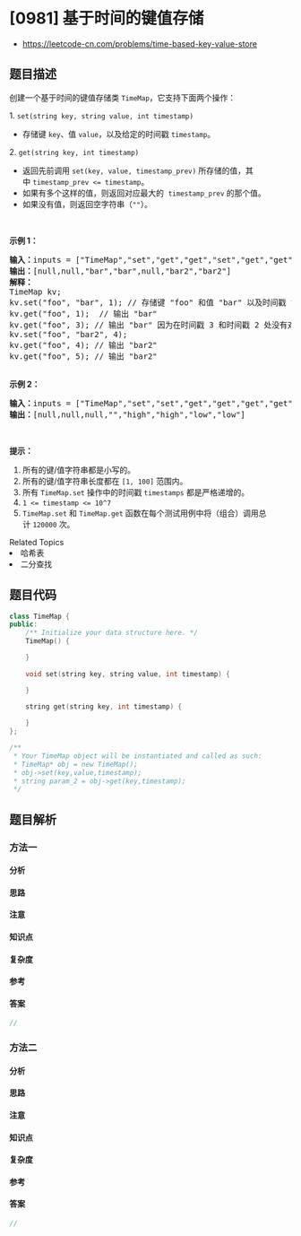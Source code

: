 

# [0981] 基于时间的键值存储
* https://leetcode-cn.com/problems/time-based-key-value-store


## 题目描述

<p>创建一个基于时间的键值存储类&nbsp;<code>TimeMap</code>，它支持下面两个操作：</p>

<p>1. <code>set(string key, string value, int timestamp)</code></p>

<ul>
	<li>存储键&nbsp;<code>key</code>、值&nbsp;<code>value</code>，以及给定的时间戳&nbsp;<code>timestamp</code>。</li>
</ul>

<p>2. <code>get(string key, int timestamp)</code></p>

<ul>
	<li>返回先前调用&nbsp;<code>set(key, value, timestamp_prev)</code>&nbsp;所存储的值，其中&nbsp;<code>timestamp_prev &lt;= timestamp</code>。</li>
	<li>如果有多个这样的值，则返回对应最大的&nbsp;&nbsp;<code>timestamp_prev</code>&nbsp;的那个值。</li>
	<li>如果没有值，则返回空字符串（<code>&quot;&quot;</code>）。</li>
</ul>

<p>&nbsp;</p>

<p><strong>示例 1：</strong></p>

<pre><strong>输入：</strong>inputs = [&quot;TimeMap&quot;,&quot;set&quot;,&quot;get&quot;,&quot;get&quot;,&quot;set&quot;,&quot;get&quot;,&quot;get&quot;], inputs = [[],[&quot;foo&quot;,&quot;bar&quot;,1],[&quot;foo&quot;,1],[&quot;foo&quot;,3],[&quot;foo&quot;,&quot;bar2&quot;,4],[&quot;foo&quot;,4],[&quot;foo&quot;,5]]
<strong>输出：</strong>[null,null,&quot;bar&quot;,&quot;bar&quot;,null,&quot;bar2&quot;,&quot;bar2&quot;]
<strong>解释：</strong>&nbsp; 
TimeMap kv; &nbsp; 
kv.set(&quot;foo&quot;, &quot;bar&quot;, 1); // 存储键 &quot;foo&quot; 和值 &quot;bar&quot; 以及时间戳 timestamp = 1 &nbsp; 
kv.get(&quot;foo&quot;, 1);  // 输出 &quot;bar&quot; &nbsp; 
kv.get(&quot;foo&quot;, 3); // 输出 &quot;bar&quot; 因为在时间戳 3 和时间戳 2 处没有对应 &quot;foo&quot; 的值，所以唯一的值位于时间戳 1 处（即 &quot;bar&quot;） &nbsp; 
kv.set(&quot;foo&quot;, &quot;bar2&quot;, 4); &nbsp; 
kv.get(&quot;foo&quot;, 4); // 输出 &quot;bar2&quot; &nbsp; 
kv.get(&quot;foo&quot;, 5); // 输出 &quot;bar2&quot; &nbsp; 

</pre>

<p><strong>示例 2：</strong></p>

<pre><strong>输入：</strong>inputs = [&quot;TimeMap&quot;,&quot;set&quot;,&quot;set&quot;,&quot;get&quot;,&quot;get&quot;,&quot;get&quot;,&quot;get&quot;,&quot;get&quot;], inputs = [[],[&quot;love&quot;,&quot;high&quot;,10],[&quot;love&quot;,&quot;low&quot;,20],[&quot;love&quot;,5],[&quot;love&quot;,10],[&quot;love&quot;,15],[&quot;love&quot;,20],[&quot;love&quot;,25]]
<strong>输出：</strong>[null,null,null,&quot;&quot;,&quot;high&quot;,&quot;high&quot;,&quot;low&quot;,&quot;low&quot;]
</pre>

<p>&nbsp;</p>

<p><strong>提示：</strong></p>

<ol>
	<li>所有的键/值字符串都是小写的。</li>
	<li>所有的键/值字符串长度都在&nbsp;<code>[1, 100]</code>&nbsp;范围内。</li>
	<li>所有&nbsp;<code>TimeMap.set</code>&nbsp;操作中的时间戳&nbsp;<code>timestamps</code> 都是严格递增的。</li>
	<li><code>1 &lt;= timestamp &lt;= 10^7</code></li>
	<li><code>TimeMap.set</code> 和&nbsp;<code>TimeMap.get</code>&nbsp;函数在每个测试用例中将（组合）调用总计&nbsp;<code>120000</code> 次。</li>
</ol>
<div><div>Related Topics</div><div><li>哈希表</li><li>二分查找</li></div></div>


## 题目代码

```cpp
class TimeMap {
public:
    /** Initialize your data structure here. */
    TimeMap() {

    }
    
    void set(string key, string value, int timestamp) {

    }
    
    string get(string key, int timestamp) {

    }
};

/**
 * Your TimeMap object will be instantiated and called as such:
 * TimeMap* obj = new TimeMap();
 * obj->set(key,value,timestamp);
 * string param_2 = obj->get(key,timestamp);
 */
```


## 题目解析


### 方法一

#### 分析

#### 思路

#### 注意

#### 知识点

#### 复杂度

#### 参考

#### 答案

```cpp
//
```


### 方法二

#### 分析

#### 思路

#### 注意

#### 知识点

#### 复杂度

#### 参考

#### 答案

```cpp
//
```


